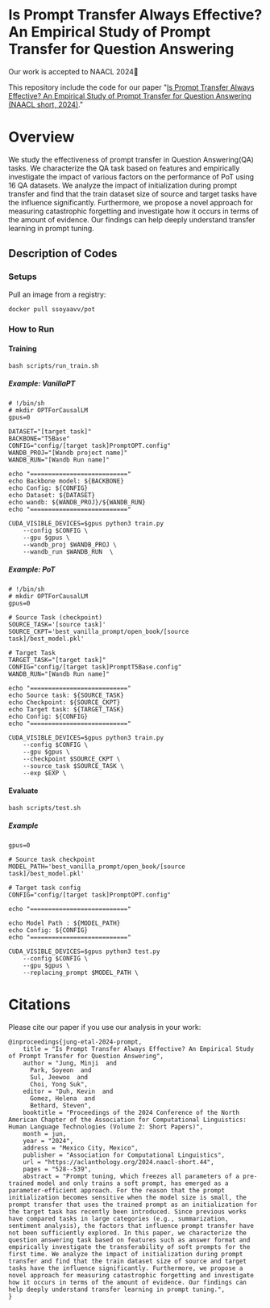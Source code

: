 # Is Prompt Transfer Always Effective? An Empirical Study of Prompt Transfer for Question Answering
Our work is accepted to NAACL 2024🎇

This repository include the code for our paper "[Is Prompt Transfer Always Effective? An Empirical Study of Prompt Transfer for Question Answering (NAACL short, 2024)](https://aclanthology.org/2024.naacl-short.44/)."

# Overview
We study the effectiveness of prompt transfer in Question Answering(QA) tasks. We characterize the QA task based on features and empirically investigate the impact of various factors on the performance of PoT using 16 QA datasets. We analyze the impact of initialization during prompt transfer and find that the train dataset size of source and target tasks have the influence significantly. Furthermore, we propose a novel approach for measuring catastrophic forgetting and investigate how it occurs in terms of the amount of evidence. Our findings can help deeply understand transfer learning in prompt tuning.

## Description of Codes

### Setups
Pull an image from a registry:
```
docker pull ssoyaavv/pot
```

### How to Run

#### Training
```
bash scripts/run_train.sh
```
##### Example: VanillaPT 
```
# !/bin/sh
# mkdir OPTForCausalLM
gpus=0

DATASET="[target task]"
BACKBONE="T5Base"
CONFIG="config/[target task]PromptOPT.config"
WANDB_PROJ="[Wandb project name]"
WANDB_RUN="[Wandb Run name]"

echo "==========================="
echo Backbone model: ${BACKBONE}
echo Config: ${CONFIG}
echo Dataset: ${DATASET}
echo wandb: ${WANDB_PROJ}/${WANDB_RUN}
echo "==========================="

CUDA_VISIBLE_DEVICES=$gpus python3 train.py
    --config $CONFIG \
    --gpu $gpus \
    --wandb_proj $WANDB_PROJ \
    --wandb_run $WANDB_RUN  \
```
##### Example: PoT 
```
# !/bin/sh
# mkdir OPTForCausalLM
gpus=0

# Source Task (checkpoint)
SOURCE_TASK='[source task]'
SOURCE_CKPT='best_vanilla_prompt/open_book/[source task]/best_model.pkl'

# Target Task 
TARGET_TASK="[target task]"
CONFIG="config/[target task]PromptT5Base.config"
WANDB_RUN="[Wandb Run name]"

echo "==========================="
echo Source task: ${SOURCE_TASK}
echo Checkpoint: ${SOURCE_CKPT}
echo Target task: ${TARGET_TASK}
echo Config: ${CONFIG}
echo "==========================="

CUDA_VISIBLE_DEVICES=$gpus python3 train.py  
    --config $CONFIG \
    --gpu $gpus \
    --checkpoint $SOURCE_CKPT \
    --source_task $SOURCE_TASK \
    --exp $EXP \

```

#### Evaluate
```
bash scripts/test.sh
```
##### Example
```
gpus=0

# Source task checkpoint
MODEL_PATH='best_vanilla_prompt/open_book/[source task]/best_model.pkl'

# Target task config
CONFIG="config/[target task]PromptOPT.config"

echo "==========================="

echo Model Path : ${MODEL_PATH}
echo Config: ${CONFIG}
echo "==========================="

CUDA_VISIBLE_DEVICES=$gpus python3 test.py
    --config $CONFIG \
    --gpu $gpus \
    --replacing_prompt $MODEL_PATH \
```

# Citations
Please cite our paper if you use our analysis in your work: 
```
@inproceedings{jung-etal-2024-prompt,
    title = "Is Prompt Transfer Always Effective? An Empirical Study of Prompt Transfer for Question Answering",
    author = "Jung, Minji  and
      Park, Soyeon  and
      Sul, Jeewoo  and
      Choi, Yong Suk",
    editor = "Duh, Kevin  and
      Gomez, Helena  and
      Bethard, Steven",
    booktitle = "Proceedings of the 2024 Conference of the North American Chapter of the Association for Computational Linguistics: Human Language Technologies (Volume 2: Short Papers)",
    month = jun,
    year = "2024",
    address = "Mexico City, Mexico",
    publisher = "Association for Computational Linguistics",
    url = "https://aclanthology.org/2024.naacl-short.44",
    pages = "528--539",
    abstract = "Prompt tuning, which freezes all parameters of a pre-trained model and only trains a soft prompt, has emerged as a parameter-efficient approach. For the reason that the prompt initialization becomes sensitive when the model size is small, the prompt transfer that uses the trained prompt as an initialization for the target task has recently been introduced. Since previous works have compared tasks in large categories (e.g., summarization, sentiment analysis), the factors that influence prompt transfer have not been sufficiently explored. In this paper, we characterize the question answering task based on features such as answer format and empirically investigate the transferability of soft prompts for the first time. We analyze the impact of initialization during prompt transfer and find that the train dataset size of source and target tasks have the influence significantly. Furthermore, we propose a novel approach for measuring catastrophic forgetting and investigate how it occurs in terms of the amount of evidence. Our findings can help deeply understand transfer learning in prompt tuning.",
}
```
